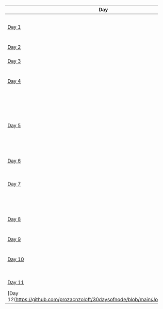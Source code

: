 
| Day | Topic |
|---|---|
| [Day 1](https://github.com/prozacnzoloft/30daysofnode/blob/main/Journal/Day%20One) | Understanding Internet, DNS and web hosting |
| [Day 2](https://github.com/prozacnzoloft/30daysofnode/blob/main/Journal/Day%20Two) | Quick revision of basics JS |
| [Day 3](https://github.com/prozacnzoloft/30daysofnode/blob/main/Journal/Day%20Three) | Quick revision of advance JS |
| [Day 4](https://github.com/prozacnzoloft/30daysofnode/blob/main/Journal/Day%20Four) | Introduction to nodeJS, modules and local modules |
| [Day 5](https://github.com/prozacnzoloft/30daysofnode/blob/main/Journal/Day%20Five) | Path Module, Callback Functions, Events Module, Character Sets and Encoding, Streams, Buffers, Asynchronous JavaScript |
| [Day 6](https://github.com/prozacnzoloft/30daysofnode/blob/main/Journal/Day%20Six) | fs module |
| [Day 7](https://github.com/prozacnzoloft/30daysofnode/blob/main/Journal/Day%20Seven) | Promising fs module, promise and promise chaining and http module |
| [Day 8](https://github.com/prozacnzoloft/30daysofnode/blob/main/Journal/Day%20Eight) | Internals of http, network io, installing packages and ... |
| [Day 9](https://github.com/prozacnzoloft/30daysofnode/blob/main/Journal/Day%20Nine) | CLI |
| [Day 10](https://github.com/prozacnzoloft/30daysofnode/blob/main/Journal/Day%20Ten) | cluster, pm2, worker_threads modules and deploying js application |
| [Day 11](https://github.com/prozacnzoloft/30daysofnode/blob/main/Journal/Day%2011) | Intro to express|
| [Day 12(https://github.com/prozacnzoloft/30daysofnode/blob/main/Journal/Day%2012) | Post and Get requests|
